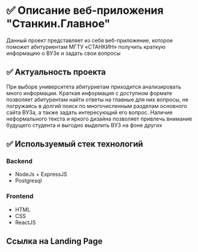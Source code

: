 # ✅ Описание веб-приложения "Станкин.Главное"
Данный проект представляет из себя веб-приложение, которое поможет абитуриентам МГТУ «СТАНКИН» получить краткую информацию о ВУЗе и задать свои вопросы
## ✅ Актуальность проекта
При выборе университета абитуриетам приходится анализировать много информации. Краткая информация с доступном формате позволяет абитурентам найти ответы на главные для них вопросы, не погружаясь в долгий поиск по многочисленным разделам основного сайта ВУЗа, а также задать интересующий его вопрос. Наличие неформального текста и яркого дизайна позволяет привлечь внимание будущего студента и выгодно выделить ВУЗ на фоне других
## ✅ Используемый стек технологий
### Backend
* NodeJs + ExpressJS
* Postgresql
### Frontend
* HTML
* CSS
* ReactJS
## Ссылка на Landing Page
